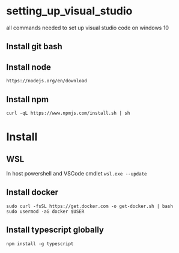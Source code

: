 # setting_up_visual_studio
all commands needed to set up visual studio code on windows 10

## Install git bash

## Install node
```
https://nodejs.org/en/download
```


## Install npm
```
curl -qL https://www.npmjs.com/install.sh | sh
```

# Install
## WSL
In host powershell and VSCode cmdlet
```wsl.exe --update```
## Install docker
```
sudo curl -fsSL https://get.docker.com -o get-docker.sh | bash
sudo usermod -aG docker $USER
```

## Install typescript globally
```
npm install -g typescript
```
